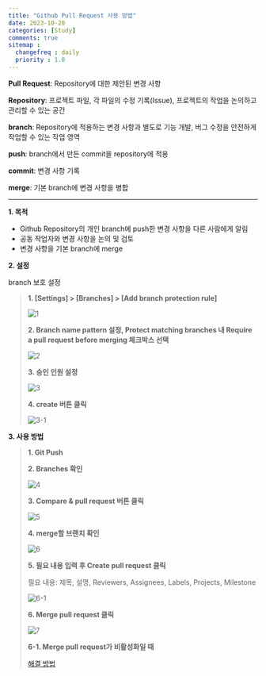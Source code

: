 ```yaml
---
title: "Github Pull Request 사용 방법"
date: 2023-10-20
categories: [Study]
comments: true
sitemap :
  changefreq : daily
  priority : 1.0
---
```


**Pull Request**: Repository에 대한 제안된 변경 사항

**Repository**: 프로젝트 파일, 각 파일의 수정 기록(Issue), 프로젝트의 작업을 논의하고 관리할 수 있는 공간

**branch**: Repository에 적용하는 변경 사항과 별도로 기능 개발, 버그 수정을 안전하게 작업할 수 있는 작업 영역

**push**: branch에서 만든 commit을 repository에 적용

**commit**: 변경 사항 기록

**merge**: 기본 branch에 변경 사항을 병합

---

**1. 목적**
- Github Repository의 개인 branch에 push한 변경 사항을 다른 사람에게 알림
- 공동 작업자와 변경 사항을 논의 및 검토
- 변경 사항을 기본 branch에 merge


**2. 설정**

branch 보호 설정

> **1. [Settings] > [Branches] > [Add branch protection rule]**
> 
> ![1](https://github-production-user-asset-6210df.s3.amazonaws.com/113246634/275371413-f78ce73f-fa30-4686-9454-f10a7b892bdd.png?X-Amz-Algorithm=AWS4-HMAC-SHA256&X-Amz-Credential=AKIAIWNJYAX4CSVEH53A%2F20231020%2Fus-east-1%2Fs3%2Faws4_request&X-Amz-Date=20231020T024018Z&X-Amz-Expires=300&X-Amz-Signature=8e0d263abd63faa549af4fb872a98d262a6910d7d9163600c4b0e6b23b72f522&X-Amz-SignedHeaders=host&actor_id=113246634&key_id=0&repo_id=673132111)
> 
> **2. Branch name pattern 설정, Protect matching branches 내 Require a pull request before merging 체크박스 선택**
> 
> ![2](https://github-production-user-asset-6210df.s3.amazonaws.com/113246634/275372076-f3a6a081-0af1-44b7-baf3-7758f8cd6ca2.png?X-Amz-Algorithm=AWS4-HMAC-SHA256&X-Amz-Credential=AKIAIWNJYAX4CSVEH53A%2F20231020%2Fus-east-1%2Fs3%2Faws4_request&X-Amz-Date=20231020T023334Z&X-Amz-Expires=300&X-Amz-Signature=42258ba3df1b8627227e83a0e369727f82762143f80e50d39e8d6458dc68b7f9&X-Amz-SignedHeaders=host&actor_id=113246634&key_id=0&repo_id=673132111)
> 
> **3. 승인 인원 설정**
> 
> ![3](https://github-production-user-asset-6210df.s3.amazonaws.com/113246634/275372378-ee22d805-cb80-40e3-bc8e-b7c629f4d340.png?X-Amz-Algorithm=AWS4-HMAC-SHA256&X-Amz-Credential=AKIAIWNJYAX4CSVEH53A%2F20231020%2Fus-east-1%2Fs3%2Faws4_request&X-Amz-Date=20231020T023350Z&X-Amz-Expires=300&X-Amz-Signature=c0e2523a732e4a86b6ac41c35b3476e12823009da16b92d37c6ab746bba5be1e&X-Amz-SignedHeaders=host&actor_id=113246634&key_id=0&repo_id=673132111)
>
> **4. create 버튼 클릭**
>
> ![3-1](https://github-production-user-asset-6210df.s3.amazonaws.com/113246634/275377818-27804491-a099-46d3-bfac-9c3726b7591c.png?X-Amz-Algorithm=AWS4-HMAC-SHA256&X-Amz-Credential=AKIAIWNJYAX4CSVEH53A%2F20231020%2Fus-east-1%2Fs3%2Faws4_request&X-Amz-Date=20231020T023408Z&X-Amz-Expires=300&X-Amz-Signature=e14fe0dbe5910749f53056672459e6ace90e250f2de9579383e2e460aace4212&X-Amz-SignedHeaders=host&actor_id=113246634&key_id=0&repo_id=673132111)


**3. 사용 방법**

> **1. Git Push**
> 
> **2. Branches 확인**
> 
> ![4](https://github-production-user-asset-6210df.s3.amazonaws.com/113246634/275374259-15e87355-65f6-4273-92a9-3ec54dc65656.png?X-Amz-Algorithm=AWS4-HMAC-SHA256&X-Amz-Credential=AKIAIWNJYAX4CSVEH53A%2F20231020%2Fus-east-1%2Fs3%2Faws4_request&X-Amz-Date=20231020T023435Z&X-Amz-Expires=300&X-Amz-Signature=140c2d2557c791a3fe18275b67875435e2bb58e62837e2fadbdfdbc3dcbde741&X-Amz-SignedHeaders=host&actor_id=113246634&key_id=0&repo_id=673132111)
>
> **3. Compare & pull request 버튼 클릭**
> 
> ![5](https://github-production-user-asset-6210df.s3.amazonaws.com/113246634/275374357-95891356-e0f1-429b-bc3a-84646f664d1e.png?X-Amz-Algorithm=AWS4-HMAC-SHA256&X-Amz-Credential=AKIAIWNJYAX4CSVEH53A%2F20231020%2Fus-east-1%2Fs3%2Faws4_request&X-Amz-Date=20231020T023450Z&X-Amz-Expires=300&X-Amz-Signature=d115fef6e567a6fe0d63f27d1dac98471af04ef6d434610a920d5173e65e0390&X-Amz-SignedHeaders=host&actor_id=113246634&key_id=0&repo_id=673132111)
> 
> **4. merge할 브랜치 확인**
> 
> ![6](https://github-production-user-asset-6210df.s3.amazonaws.com/113246634/275374731-2bfbf661-dd10-4e6b-a3fd-65d09877f63c.png?X-Amz-Algorithm=AWS4-HMAC-SHA256&X-Amz-Credential=AKIAIWNJYAX4CSVEH53A%2F20231020%2Fus-east-1%2Fs3%2Faws4_request&X-Amz-Date=20231020T023503Z&X-Amz-Expires=300&X-Amz-Signature=0222785e933506cdd8b70766b042b4d3ee9609952fffa7730f9d5b2413a36da3&X-Amz-SignedHeaders=host&actor_id=113246634&key_id=0&repo_id=673132111)
> 
> **5. 필요 내용 입력 후 Create pull request 클릭**
> 
> 필요 내용: 제목, 설명, Reviewers, Assignees, Labels, Projects, Milestone
> 
> ![6-1](https://github-production-user-asset-6210df.s3.amazonaws.com/113246634/275374842-69227a89-3ce8-4b07-b5ef-c2d2f7bbd383.png?X-Amz-Algorithm=AWS4-HMAC-SHA256&X-Amz-Credential=AKIAIWNJYAX4CSVEH53A%2F20231020%2Fus-east-1%2Fs3%2Faws4_request&X-Amz-Date=20231020T023520Z&X-Amz-Expires=300&X-Amz-Signature=40c0c82b6e54070eeb9967e65baad4ac7ac1bb1183894474e54d3192a861b8e7&X-Amz-SignedHeaders=host&actor_id=113246634&key_id=0&repo_id=673132111)
> 
> **6. Merge pull request 클릭**
> 
> ![7](https://github-production-user-asset-6210df.s3.amazonaws.com/113246634/275374921-ba9e0c75-b5c2-4538-b0b2-1f5309858827.png?X-Amz-Algorithm=AWS4-HMAC-SHA256&X-Amz-Credential=AKIAIWNJYAX4CSVEH53A%2F20231020%2Fus-east-1%2Fs3%2Faws4_request&X-Amz-Date=20231020T023536Z&X-Amz-Expires=300&X-Amz-Signature=0ef7f8c0be7386a5b2e34e72482dd72725f9c8d215e846d36965cac0f7d3c0bc&X-Amz-SignedHeaders=host&actor_id=113246634&key_id=0&repo_id=673132111)
>
> **6-1. Merge pull request가 비활성화일 때**
> 
> [해결 방법](https://docs.github.com/ko/pull-requests/collaborating-with-pull-requests/addressing-merge-conflicts/resolving-a-merge-conflict-on-github)